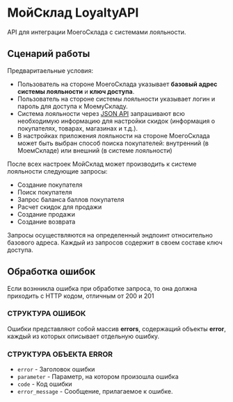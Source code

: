 # МойСклад LoyaltyAPI

API для интеграции МоегоСклада с системами лояльности.

## Сценарий работы

Предваритаельные условия:
- Пользователь на стороне МоегоСклада указывает __базовый адрес системы лояльности__ и __ключ доступа__.
- Пользователь на стороне системы лояльности указывает логин и пароль для доступа к МоемуСкладу.
- Система лояльности через [JSON API](https://online.moysklad.ru/api/remap/1.1/doc/index.html) запрашивают всю необходимую информацию для настройки скидок (информация о покупателях, товарах, магазинах и т.д.).
- В настройках приложения лояльности на стороне МоегоСклада может быть выбран способ поиска покупателей: внутренний (в МоемСкладе) или внешний (в системе лояльности)

После всех настроек МойСклад может производить к системе лояльности следующие запросы:
- Создание покупателя
- Поиск покупателя
- Запрос баланса баллов покупателя
- Расчет скидок для продажи
- Создание продажи
- Создание возврата

Запросы осуществляются на определенный эндпоинт относительно базового адреса. Каждый из запросов содержит в своем составе ключ доступа.

## Обработка ошибок
Если вознникла ошибка при обработке запроса, то она должна приходить с HTTP кодом, отличным от 200 и 201

### СТРУКТУРА ОШИБОК
Ошибки представляют собой массив **errors**, содержащий объекты **error**, каждый из которых описывает отдельную ошибку.

### СТРУКТУРА ОБЪЕКТА ERROR
- `error` - Заголовок ошибки
- `parameter` - Параметр, на котором произошла ошибка
- `code` - Код ошибки
- `error_message` - Сообщение, прилагаемое к ошибке.
